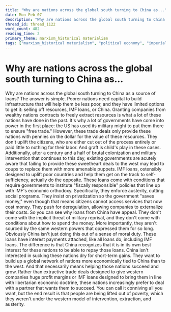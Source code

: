 ```yaml
---
title: "Why are nations across the global south turning to China as..."
date: Mon Feb 07
description: "Why are nations across the global south turning to China as a source of loans? The answer is simple."
thread_id: thread_1122
word_count: 482
reading_time: 2
primary_theme: marxism_historical materialism
tags: ["marxism_historical materialism", "political economy", "imperialism_colonialism"]
---
```


# Why are nations across the global south turning to China as...

Why are nations across the global south turning to China as a source of loans? The answer is simple. Poorer nations need capital to build infrastructure that will help them be less poor, and they have limited options to get it: selling off resources, IMF loans, or China. Granting companies from wealthy nations contracts to freely extract resources is what a lot of these nations have done in the past. It's why a lot of governments have come into power in the first place: the US has used its military might to put them there to ensure "free trade." However, these trade deals only provide these nations with pennies on the dollar for the value of these resources. They don't uplift the citizens, who are either cut out of the process entirely or paid little to nothing for their labor. And graft is child's play in these cases. Additionally, after a century and a half of brutal colonization and military intervention that continues to this day, existing governments are acutely aware that failing to provide these sweetheart deals to the west may lead to coups to replace them with more amenable puppets. IMF loans, ostensibly designed to uplift poor countries and help them get on the track to self-sufficiency, actually do the opposite. These loans come with conditions that require governments to institute "fiscally responsible" policies that line up with IMF's economic orthodoxy. Specifically, they enforce austerity, cutting social programs. They insist on privatization so the government "saves money," even though that means citizens cannot access services that now cost money. They push for deregulation, allowing companies to externalize their costs. So you can see why loans from China have appeal. They don't come with the implicit threat of military reprisal, and they don't come with conditions about how to spend the money. More importantly, they aren't sourced by the same western powers that oppressed them for so long. Obviously China isn't just doing this out of a sense of moral duty. These loans have interest payments attached, like all loans do, including IMF loans. The difference is that China recognizes that it is in its own best interest for these nations to be able to repay those loans. China isn't interested in sucking these nations dry for short-term gains. They want to build up a global network of nations more economically tied to China than to the west. And that necessarily means helping those nations succeed and grow. Rather than extractive trade deals designed to give western companies huge profit margins or IMF loans designed to bring them in line with libertarian economic doctrine, these nations increasingly prefer to deal with a partner that wants them to succeed. You can call it conniving all you want, but the end result is that people are being lifted out of poverty, which they weren't under the western model of intervention, extraction, and austerity.